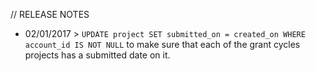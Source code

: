 // RELEASE NOTES

- 02/01/2017 > `UPDATE project SET submitted_on = created_on WHERE account_id IS NOT NULL` to make sure that each of the grant cycles projects has a submitted date on it.
